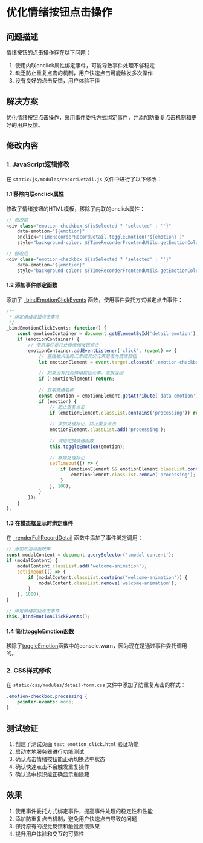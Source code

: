 # 优化情绪按钮点击操作

## 问题描述
情绪按钮的点击操作存在以下问题：
1. 使用内联onclick属性绑定事件，可能导致事件处理不够稳定
2. 缺乏防止重复点击的机制，用户快速点击可能触发多次操作
3. 没有良好的点击反馈，用户体验不佳

## 解决方案
优化情绪按钮点击操作，采用事件委托方式绑定事件，并添加防重复点击机制和更好的用户反馈。

## 修改内容

### 1. JavaScript逻辑修改
在 `static/js/modules/recordDetail.js` 文件中进行了以下修改：

#### 1.1 移除内联onclick属性
修改了情绪按钮的HTML模板，移除了内联的onclick属性：
```javascript
// 修改前
<div class="emotion-checkbox ${isSelected ? 'selected' : ''}" 
    data-emotion="${emotion}" 
    onclick="TimeRecorderRecordDetail.toggleEmotion('${emotion}')"
    style="background-color: ${TimeRecorderFrontendUtils.getEmotionColor(emotion)};">

// 修改后
<div class="emotion-checkbox ${isSelected ? 'selected' : ''}" 
    data-emotion="${emotion}" 
    style="background-color: ${TimeRecorderFrontendUtils.getEmotionColor(emotion)};">
```

#### 1.2 添加事件绑定函数
添加了 [_bindEmotionClickEvents](file:///Users/mac/Documents/local-Datawhale%E6%95%99%E7%A0%94/%E5%A5%BD%E7%94%A8%E7%9A%84%E5%B7%A5%E5%85%B7/time_recoder/static/js/modules/recordDetail.js#L764-L787) 函数，使用事件委托方式绑定点击事件：
```javascript
/**
 * 绑定情绪按钮点击事件
 */
_bindEmotionClickEvents: function() {
    const emotionContainer = document.getElementById('detail-emotion');
    if (emotionContainer) {
        // 使用事件委托处理情绪按钮点击
        emotionContainer.addEventListener('click', (event) => {
            // 查找被点击的元素或其父元素是否为情绪按钮
            let emotionElement = event.target.closest('.emotion-checkbox');
            
            // 如果没有找到情绪按钮元素，直接返回
            if (!emotionElement) return;
            
            // 获取情绪名称
            const emotion = emotionElement.getAttribute('data-emotion');
            if (emotion) {
                // 防止重复点击
                if (emotionElement.classList.contains('processing')) return;
                
                // 添加处理标记，防止重复点击
                emotionElement.classList.add('processing');
                
                // 调用切换情绪函数
                this.toggleEmotion(emotion);
                
                // 移除处理标记
                setTimeout(() => {
                    if (emotionElement && emotionElement.classList.contains('processing')) {
                        emotionElement.classList.remove('processing');
                    }
                }, 100);
            }
        });
    }
},
```

#### 1.3 在模态框显示时绑定事件
在 [_renderFullRecordDetail](file:///Users/mac/Documents/local-Datawhale%E6%95%99%E7%A0%94/%E5%A5%BD%E7%94%A8%E7%9A%84%E5%B7%A5%E5%85%B7/time_recoder/static/js/modules/recordDetail.js#L139-L324) 函数中添加了事件绑定调用：
```javascript
// 添加欢迎动画效果
const modalContent = document.querySelector('.modal-content');
if (modalContent) {
    modalContent.classList.add('welcome-animation');
    setTimeout(() => {
        if (modalContent.classList.contains('welcome-animation')) {
            modalContent.classList.remove('welcome-animation');
        }
    }, 1000);
}

// 绑定情绪按钮点击事件
this._bindEmotionClickEvents();
```

#### 1.4 简化toggleEmotion函数
移除了[toggleEmotion](file:///Users/mac/Documents/local-Datawhale%E6%95%99%E7%A0%94/%E5%A5%BD%E7%94%A8%E7%9A%84%E5%B7%A5%E5%85%B7/time_recoder/static/js/modules/recordDetail.js#L573-L604)函数中的console.warn，因为现在是通过事件委托调用的。

### 2. CSS样式修改
在 `static/css/modules/detail-form.css` 文件中添加了防重复点击的样式：
```css
.emotion-checkbox.processing {
    pointer-events: none;
}
```

## 测试验证
1. 创建了测试页面 `test_emotion_click.html` 验证功能
2. 启动本地服务器进行功能测试
3. 确认点击情绪按钮能正确切换选中状态
4. 确认快速点击不会触发重复操作
5. 确认选中标识能正确显示和隐藏

## 效果
1. 使用事件委托方式绑定事件，提高事件处理的稳定性和性能
2. 添加防重复点击机制，避免用户快速点击导致的问题
3. 保持原有的视觉反馈和触觉反馈效果
4. 提升用户体验和交互的可靠性